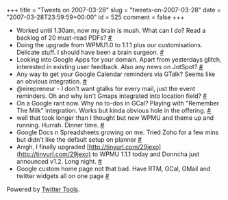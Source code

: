 +++
title = "Tweets on 2007-03-28"
slug = "tweets-on-2007-03-28"
date = "2007-03-28T23:59:59+00:00"
id = 525
comment = false
+++

*   Worked until 1.30am, now my brain is mush. What can I do? Read a backlog of 20 must-read PDFs? [#](http://twitter.com/conoro/statuses/14172851)
*   Doing the upgrade from WPMU1.0 to 1.1.1 plus our customisations. Delicate stuff. I should have been a brain surgeon. [#](http://twitter.com/conoro/statuses/14186831)
*   Looking into Google Apps for your domain. Apart from yesterdays glitch, interested in existing user feedback. Also any news on JotSpot? [#](http://twitter.com/conoro/statuses/14205481)
*   Any way to get your Google Calendar reminders via GTalk? Seems like an obvious integration. [#](http://twitter.com/conoro/statuses/14213211)
*   @eirepreneur - I don't want gtalks for every mail, just the event reminders. Oh and why isn't Gmaps integrated into location field? [#](http://twitter.com/conoro/statuses/14231391)
*   On a Google rant now. Why no to-dos in GCal? Playing with "Remember The Milk" integration. Works but kinda obvious hole in the offering. [#](http://twitter.com/conoro/statuses/14231901)
*   well that took longer than I thought but new WPMU and theme up and running. Hurrah. Dinner time. [#](http://twitter.com/conoro/statuses/14348981)
*   Google Docs n Spreadsheets growing on me. Tried Zoho for a few mins but didn't like the default setup on planner [#](http://twitter.com/conoro/statuses/14513581)
*   Arrgh, I finally upgraded [http://tinyurl.com/29jexo](http://tinyurl.com/29jexo) to WPMU 1.1.1 today and Donncha just announced v1.2\. Long night. [#](http://twitter.com/conoro/statuses/14592551)
*   Google custom home page not that bad. Have RTM, GCal, GMail and twitter widgets all on one page [#](http://twitter.com/conoro/statuses/14620641)

Powered by [Twitter Tools](http://alexking.org/projects/wordpress).
